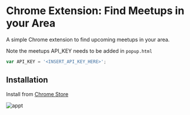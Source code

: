 # Chrome Extension: Find Meetups in your Area
A simple Chrome extension to find upcoming meetups in your area.

Note the meetups API_KEY needs to be added in ```popup.html```
```javascript
var API_KEY = '<INSERT_API_KEY_HERE>';
```
## Installation

Install from [Chrome Store](https://chrome.google.com/webstore/detail/find-meetup-events/hhamlafopmjnfkoogdfbobdnohcgidjn)

![appt](http://i.imgur.com/me7bx5B.png)
